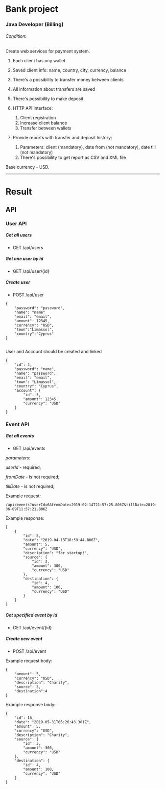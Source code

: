 #  Bank project

### Java Developer (Billing)


###### Condition:

Create web services for payment system. 

1) Each client has onу wallet 

2) Saved client info: name, country, city, currency, balance

3) There's a possibility to transfer money between clients

4) All information about transfers are saved

5) There's possibility to make deposit 

5) HTTP API interface:

    1) Client registration
    2) Increase client balance
    3) Transfer between wallets
    
7)  Provide reports with transfer and deposit history:
    
    1) Parameters: client (mandatory), date from (not mandatory), date till (not mandatory)
    2) There's possibility to get report as CSV and XML file   
 
Base currency - USD.

***

# Result

## API

### User API
 
##### Get all users

- GET /api/users

##### Get one user by id

- GET /api/user/{id}

##### Create user 

- POST /api/user


``` 
{
    "password": "password",
    "name": "name"
    "email": "email",
    "amount": 12345,
    "currency": "USD",
    "town":"Limassol",
    "country":"Cyprus"
}
         
  ``` 
  
User and Account should be created and linked

```
{
    "id": 4,
    "password": "name",
    "name": "password",
    "email": "email",
    "town": "Limassol",
    "country": "Cyprus",
    "account": {
        "id": 3,
        "amount": 12345,
        "currency": "USD"
    }
}
```

### Event API

##### Get all events

- GET /api/events

*_parameters:_*

_userId_ - required;

_fromDate_ - is not required;

_tillDate_ - is not required;

Example request:

```
/api/events?userId=6&fromDate=2019-02-14T21:57:25.806Z&tillDate=2019-06-09T11:57:21.806Z
```

Example response:

```
[
    {
        "id": 8,
        "date": "2019-04-13T18:50:44.806Z",
        "amount": 5,
        "currency": "USD",
        "description": "for startup!",
        "source": {
            "id": 3,
            "amount": 300,
            "currency": "USD"
        },
        "destination": {
            "id": 4,
            "amount": 100,
            "currency": "USD"
        }
    }
]
```

##### Get specified event by id

- GET /api/event/{id}

##### Create new event

- POST /api/event

Example request body:

```
{
    "amount": 5,
    "currency": "USD",
    "description": "Charity",
    "source": 3,
    "destination":4
}
```

Example response body:

```
{
    "id": 16,
    "date": "2019-05-31T06:26:43.381Z",
    "amount": 5,
    "currency": "USD",
    "description": "Charity",
    "source": {
        "id": 3,
        "amount": 300,
        "currency": "USD"
    },
    "destination": {
        "id": 4,
        "amount": 100,
        "currency": "USD"
    }
}
```

